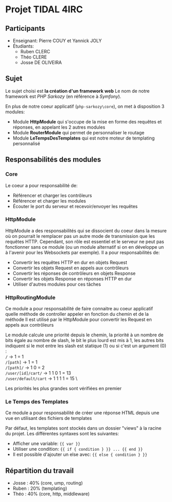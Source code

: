 # Projet TIDAL 4IRC
## Participants
* Enseignant: Pierre COUY et Yannick JOLY
* Étudiants:
    * Ruben CLERC
    * Théo CLERE
    * Josse DE OLIVEIRA
## Sujet
Le sujet choisi est **la création d'un framework web**
Le nom de notre framework est _PHP Sarkozy_ (en référence à _Symfony_).

En plus de notre coeur applicatif (`php-sarkozy\core`), on met à disposition 3 modules:
* Module **HttpModule** qui s'occupe de la mise en forme des requêtes et réponses, en appelant les 2 autres modules
* Module **RouterModule** qui permet de personnaliser le routage
* Module **LeTempsDesTemplates** qui est notre moteur de templating personnalisé

## Responsabilités des modules
### Core
Le coeur a pour responsabilité de:
* Référencer et charger les contrôleurs
* Référencer et charger les modules
* Écouter le port du serveur et recevoir/envoyer les requêtes
### HttpModule
HttpModule a des responsabilités qui se dissocient du coeur dans la mesure où on pourrait le remplacer pas un autre mode de transmission que les requêtes HTTP. Cependant, son rôle est essentiel et le serveur ne peut pas fonctionner sans ce module (ou un module alternatif si on en développe un à l'avenir pour les Websockets par exemple).
Il a pour responsabilités de:
* Convertir les requêtes HTTP en dur en objets Request
* Convertir les objets Request en appels aux contrôleurs
* Convertir les réponses de contrôleurs en objets Response
* Convertir les objets Response en réponses HTTP en dur
* Utiliser d'autres modules pour ces tâches
### HttpRoutingModule
Ce module a pour responsabilité de faire connaitre au coeur applicatif quelle méthode de controller appeler en fonction du chemin et de la méthode
Il est utilisé par le HttpModule pour convertir les Request en appels aux contrôleurs

Le module calcule une priorité depuis le chemin, la priorité à un nombre de bits égale au nombre de slash, le bit le plus lourd est mis à 1, les autres bits indiquent si le mot entre les slash est statique (1) ou si c'est un argument (0) : \
`/` -> 1 = 1 \
`/[path]` -> 1 = 1 \
`/[path]/` -> 1 0 = 2 \
`/user/[id]/cart/` -> 1 1 0 1 = 13 \
`/user/default/cart` -> 1 1 1 1 = 15 \

Les priorités les plus grandes sont vérifiées en premier

### Le Temps des Templates
Ce module a pour responsabilité de créer une réponse HTML depuis une vue en utilisant des fichiers de templates

Par défaut, les templates sont stockés dans un dossier "views" à la racine du projet.
Les différentes syntaxes sont les suivantes:
* Afficher une variable: `{{ var }}`
* Utiliser une condition: `{{ if { condition } }} ... {{ end }}`
* Il est possible d'ajouter un else avec: `{{ else { condition } }}`

## Répartition du travail

- Josse : 40% (core, ump, routing)
- Ruben : 20% (templating)
- Théo : 40% (core, http, middleware)


